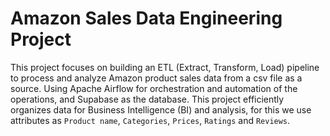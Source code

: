 # Amazon Sales Data Engineering Project
This project focuses on building an ETL (Extract, Transform, Load) pipeline to process and analyze Amazon product sales data from a csv file as a source. Using Apache Airflow for orchestration and automation of the operations, and Supabase as the database. This project efficiently organizes data for Business Intelligence (BI) and analysis, for this we use attributes as `Product name`, `Categories`, `Prices`, `Ratings` and `Reviews`.
